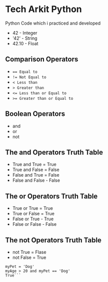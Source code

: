 # Tech Arkit Python
Python Code which i practiced and developed

- 42 - Integer
- '42' - String
- 42.10 - Float

## Comparison Operators
- `== Equal to`
- `!= Not Equal to`
- `< Less than`
- `> Greater than`
- `<= Less than or Equal to`
- `>= Greater than or Equal to`

## Boolean Operators
- and
- or
- not

## The and Operators Truth Table
- True and True = True
- True and False = False
- False and True = False
- False and False - False

## The or Operators Truth Table
- True or True = True
- True or False = True
- False or True - True
- False or False - False

## The not Operators Truth Table
- not True = Flase
- not False = True

```myAge = 26
myPet = 'Dog'
myAge > 20 and myPet == 'Dog'
True```
